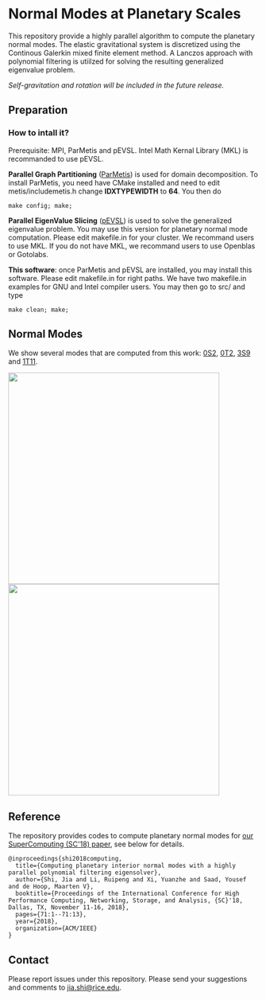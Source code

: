 # Normal Modes at Planetary Scales

This repository provide a highly parallel algorithm to compute the planetary normal modes. 
The elastic gravitational system is discretized using the Continous Galerkin mixed finite element method. 
A Lanczos approach with polynomial filtering is utiilzed for solving 
the resulting generalized eigenvalue problem. 

_Self-gravitation and rotation will be included in the future release._ 

## Preparation

### How to intall it? 
Prerequisite: MPI, ParMetis and pEVSL. Intel Math Kernal Library (MKL) is recommanded to use pEVSL. 

**Parallel Graph Partitioning** ([ParMetis](http://glaros.dtc.umn.edu/gkhome/metis/parmetis/download)) is used for domain decomposition. To install ParMetis, you need have CMake installed and need to edit metis/includemetis.h 
change **IDXTYPEWIDTH** to **64**. You then do 
~~~
make config; make;
~~~

**Parallel EigenValue Slicing** ([pEVSL](https://github.com/js1019/pEVSL)) is used to solve the generalized eigenvalue problem. 
You may use this  version for planetary normal mode computation. 
Please edit makefile.in for your cluster. 
We recommand users to use MKL. 
If you do not have MKL, we recommand users to use Openblas or Gotolabs. 


**This software**: once ParMetis and pEVSL are installed, you may install this software. 
Please edit makefile.in for right paths. 
We have two makefile.in examples for GNU and Intel compiler users. 
You may then go to src/ and type 
~~~
make clean; make; 
~~~

## Normal Modes 
We show several modes that are computed from this work: [0S2](https://www.youtube.com/watch?v=DDfGHmqCMN0&list=PLUp2thaj3ruEVTLWazoRfqRK53t4hbYel&index=5&t=0s), 
[0T2](https://www.youtube.com/watch?v=hxeDz8ncNH4), 
[3S9](https://www.youtube.com/watch?v=YR6N3AOTwoU&index=7&list=PLUp2thaj3ruEVTLWazoRfqRK53t4hbYel&t=0s) and
[1T11](https://www.youtube.com/watch?v=XWY_dNAYAjE&index=6&list=PLUp2thaj3ruEVTLWazoRfqRK53t4hbYel&t=0s). 


<img src="figs/PREM3S9.gif" width="425"/> <img src="figs/PREM1T11.gif" width="425"/> 


## Reference
The repository provides codes to compute planetary normal modes for [our SuperComputing (SC'18) paper](https://dl.acm.org/citation.cfm?id=3291751), see below for details. 

~~~
@inproceedings{shi2018computing,
  title={Computing planetary interior normal modes with a highly parallel polynomial filtering eigensolver},
  author={Shi, Jia and Li, Ruipeng and Xi, Yuanzhe and Saad, Yousef and de Hoop, Maarten V},
  booktitle={Proceedings of the International Conference for High Performance Computing, Networking, Storage, and Analysis, {SC}'18, Dallas, TX, November 11-16, 2018},
  pages={71:1--71:13},
  year={2018},
  organization={ACM/IEEE}
}
~~~


## Contact 
Please report issues under this repository. Please send your suggestions and comments to jia.shi@rice.edu. 
